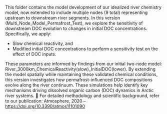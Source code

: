 This folder contains the model development of our idealized river chemistry model, now extended to include multiple nodes (9 total) representing upstream to downstream river segments.
In this version (Multi_Node_Model_Permafrost_Test), we explore the sensitivity of downstream DOC evolution to changes in 
initial DOC concentrations. Specifically, we apply:<br>
- Slow chemical reactivity, and
- Modified initial DOC concentrations to perform a sensitivity test on the effect of DOC inputs.


These parameters are informed by findings from our initial two-node model:
 River_3000km_ChemicalReactivity(slow)_InitialDOC(lower).
By extending the model spatially while maintaining these validated chemical conditions, this version investigates how permafrost-influenced DOC compositions evolve along the river continuum. These simulations help identify key mechanisms driving dissolved organic carbon (DOC) dynamics in Arctic river systems.
📄 For detailed methodology and scientific background, refer to our publication:
 Atmosphere, 2020 – https://doi.org/10.3390/atmos11101090